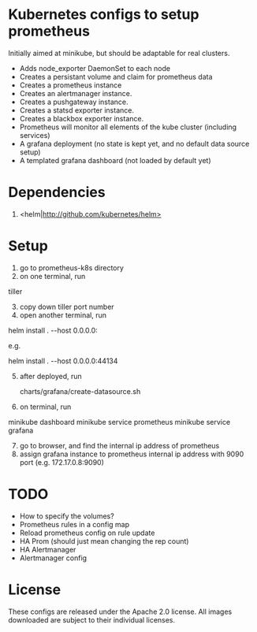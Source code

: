 # Kubernetes configs to setup prometheus

Initially aimed at minikube, but should be adaptable
for real clusters.

- Adds node_exporter DaemonSet to each node
- Creates a persistant volume and claim for prometheus data
- Creates a prometheus instance
- Creates an alertmanager instance.
- Creates a pushgateway instance.
- Creates a statsd exporter instance.
- Creates a blackbox exporter instance.
- Prometheus will monitor all elements of the kube cluster (including
  services)
- A grafana deployment (no state is kept yet, and no default
  data source setup)
- A templated grafana dashboard (not loaded by default yet)


# Dependencies
1. <helm|http://github.com/kubernetes/helm>

# Setup

1. go to prometheus-k8s directory
2. on one terminal, run

  tiller

3. copy down tiller port number
4. open another terminal, run

  helm install . --host 0.0.0.0:<tiller port number>

e.g.

  helm install . --host 0.0.0.0:44134

5. after deployed, run

   charts/grafana/create-datasource.sh

6. on terminal, run

  minikube dashboard
  minikube service prometheus
  minikube service grafana

7. go to browser, and find the internal ip address of prometheus
8. assign grafana instance to prometheus internal ip address with 9090 port (e.g. 172.17.0.8:9090)

# TODO

- How to specify the volumes?
- Prometheus rules in a config map
- Reload prometheus config on rule update
- HA Prom (should just mean changing the rep count)
- HA Alertmanager
- Alertmanager config

# License

These configs are released under the Apache 2.0 license. All images
downloaded are subject to their individual licenses.
